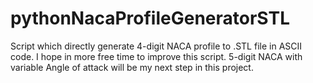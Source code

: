 # pythonNacaProfileGeneratorSTL
Script which directly generate 4-digit NACA profile to .STL file in ASCII code. I hope in more free time to improve this script. 5-digit NACA with variable Angle of attack will be my next step in this project.

